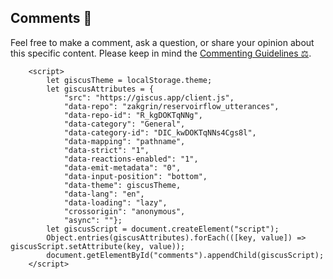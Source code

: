 ## Comments 💬
<!---
- usage in rst files:
.. include:: /_static/comments_section.md
   :parser: myst_parser.sphinx_

- usage in ipynb files:
```{include} /_static/comments_section.md
```
-->

Feel free to make a comment, ask a question, or share your opinion about this specific content.
Please keep in mind the [Commenting Guidelines ⚖](/community/commenting_guidelines.html).

```{raw} html
    <script>
        let giscusTheme = localStorage.theme;
        let giscusAttributes = {
            "src": "https://giscus.app/client.js",
            "data-repo": "zakgrin/reservoirflow_utterances",
            "data-repo-id": "R_kgDOKTqNNg",
            "data-category": "General",
            "data-category-id": "DIC_kwDOKTqNNs4Cgs8l",
            "data-mapping": "pathname",
            "data-strict": "1",
            "data-reactions-enabled": "1",
            "data-emit-metadata": "0",
            "data-input-position": "bottom",
            "data-theme": giscusTheme,
            "data-lang": "en",
            "data-loading": "lazy",
            "crossorigin": "anonymous",
            "async": ""};
        let giscusScript = document.createElement("script");
        Object.entries(giscusAttributes).forEach(([key, value]) => giscusScript.setAttribute(key, value));
        document.getElementById("comments").appendChild(giscusScript);
    </script>
```

<!---
```{raw} html
---
class: only-light
---
    <script src="https://giscus.app/client.js"
        data-repo="zakgrin/reservoirflow_utterances"
        data-repo-id="R_kgDOKTqNNg"
        data-category="General"
        data-category-id="DIC_kwDOKTqNNs4Cgs8l"
        data-mapping="pathname"
        data-strict="1"
        data-reactions-enabled="1"
        data-emit-metadata="0"
        data-input-position="bottom"
        data-theme="dark"
        data-lang="en"
        data-loading="lazy"
        crossorigin="anonymous"
        async
    >
    </script>
```

```{raw} html
---
class: only-dark
---
    <script src="https://giscus.app/client.js"
        data-repo="zakgrin/reservoirflow_utterances"
        data-repo-id="R_kgDOKTqNNg"
        data-category="General"
        data-category-id="DIC_kwDOKTqNNs4Cgs8l"
        data-mapping="pathname"
        data-strict="1"
        data-reactions-enabled="1"
        data-emit-metadata="0"
        data-input-position="bottom"
        data-theme="light"
        data-lang="en"
        data-loading="lazy"
        crossorigin="anonymous"
        async
    >
    </script>
```


```{raw} html
---
class: only-dark
---
    <script 
        type="text/javascript"
        src="https://utteranc.es/client.js"
        async="async"
        repo="zakgrin/reservoirflow_utterances"
        issue-term="pathname"
        theme="github-dark"
        label="comments 💬"
        crossorigin="anonymous"
    >
    </script>
```

```{raw} html
---
class: only-light
---
    <script 
        type="text/javascript"
        src="https://utteranc.es/client.js"
        async="async"
        repo="zakgrin/reservoirflow_utterances"
        issue-term="pathname"
        theme="github-light"
        label="comments 💬"
        crossorigin="anonymous"
    >
    </script>
```
-->
